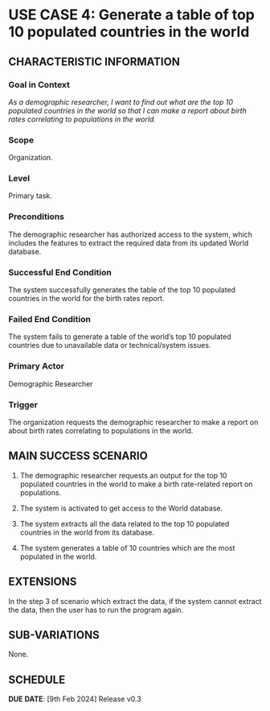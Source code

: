 # USE CASE 4: Generate a table of top 10 populated countries in the world

## CHARACTERISTIC INFORMATION

### Goal in Context

*As a demographic researcher, I want to find out what are the top 10 populated countries in the world so that I can make a report about birth rates correlating to populations in the world.*

### Scope

Organization.

### Level

Primary task.

### Preconditions

The demographic researcher has authorized access to the system, which includes the features to extract the required data from its updated World database.

### Successful End Condition

The system successfully generates the table of the top 10 populated countries in the world for the birth rates report.

### Failed End Condition

The system fails to generate a table of the world’s top 10 populated countries due to unavailable data or technical/system issues.

### Primary Actor

Demographic Researcher

### Trigger

The organization requests the demographic researcher to make a report on about birth rates correlating to populations in the world.


## MAIN SUCCESS SCENARIO

1. The demographic researcher requests an output for the top 10 populated countries in the world to make a birth rate-related report on populations.

2. The system is activated to get access to the World database.

3. The system extracts all the data related to the top 10 populated countries in the world from its database.

4. The system generates a table of 10 countries which are the most populated in the world.



## EXTENSIONS

In the step 3 of scenario which extract the data, if the system cannot extract the data, then the user has to run the program again.

## SUB-VARIATIONS

None.

## SCHEDULE

**DUE DATE**: [9th Feb 2024] Release v0.3 